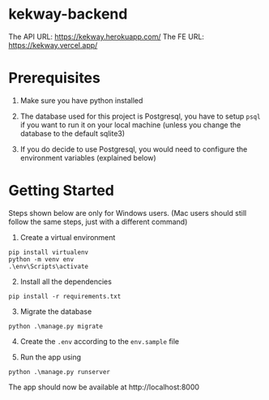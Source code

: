 # kekway-backend

The API URL: https://kekway.herokuapp.com/
The FE URL: https://kekway.vercel.app/

# Prerequisites

1. Make sure you have python installed

2. The database used for this project is Postgresql, you have to setup `psql` if you want to run it on your local machine (unless you change the database to the default sqlite3)

3. If you do decide to use Postgresql, you would need to configure the environment variables (explained below)

# Getting Started
Steps shown below are only for Windows users. (Mac users should still follow the same steps, just with a different command)

1. Create a virtual environment
```
pip install virtualenv
python -m venv env
.\env\Scripts\activate
```

2. Install all the dependencies
```
pip install -r requirements.txt
```

3. Migrate the database
```
python .\manage.py migrate
```

4. Create the `.env` according to the `env.sample` file

5. Run the app using
```
python .\manage.py runserver
```

The app should now be available at http://localhost:8000
